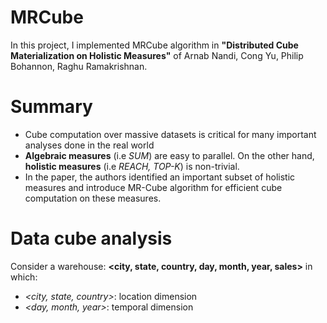 MRCube
======
In this project, I implemented MRCube algorithm in **"Distributed Cube Materialization on Holistic Measures"** of Arnab Nandi, Cong Yu, Philip Bohannon, Raghu Ramakrishnan.

Summary
======
 - Cube computation over massive datasets is critical for many important analyses done in the real world
 - **Algebraic measures** (i.e *SUM*) are easy to parallel. On the other hand, **holistic measures** (i.e *REACH, TOP-K*) is non-trivial.
 - In the paper, the authors identified an important subset of holistic measures and introduce MR-Cube algorithm for efficient cube computation on these measures.

Data cube analysis
======
Consider a warehouse: **<city, state, country, day, month, year, sales>** in which:
  
- *<city, state, country>*: location dimension
- *<day, month, year>*: temporal dimension
